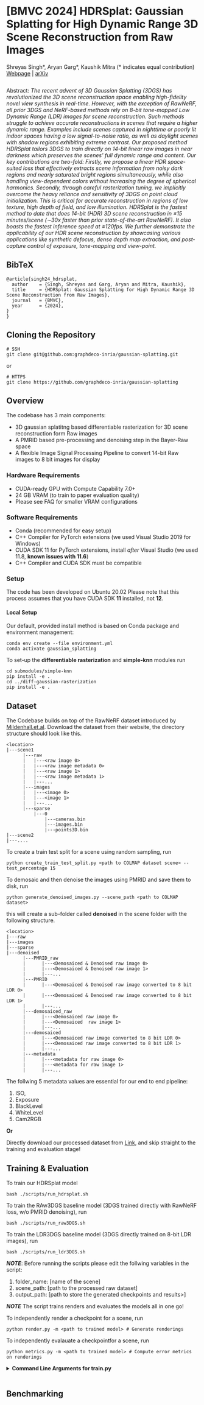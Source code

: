 # [BMVC 2024] HDRSplat: Gaussian Splatting for High Dynamic Range 3D Scene Reconstruction from Raw Images
Shreyas Singh*, Aryan Garg*, Kaushik Mitra (* indicates equal contribution)<br>
[Webpage](https://aryan-garg.github.io/hdrsplat/) | [arXiv](https://arxiv.org/abs/2407.16503)


<img title="" alt="" src="/assets/architecute.jpg">

Abstract: *The recent advent of 3D Gaussian Splatting (3DGS) has revolutionized the 3D scene reconstruction space enabling high-fidelity novel view synthesis in real-time. However, with the exception of RawNeRF, all prior 3DGS and NeRF-based methods rely on 8-bit tone-mapped Low Dynamic Range (LDR) images for scene reconstruction. Such methods struggle to achieve accurate reconstructions in scenes that require a higher dynamic range. Examples include scenes captured in nighttime or poorly lit indoor spaces having a low signal-to-noise ratio, as well as daylight scenes with shadow regions exhibiting extreme contrast. Our proposed method HDRSplat tailors 3DGS to train directly on 14-bit linear raw images in near darkness which preserves the scenes' full dynamic range and content. Our key contributions are two-fold: Firstly, we propose a linear HDR space-suited loss that effectively extracts scene information from noisy dark regions and nearly saturated bright regions simultaneously, while also handling view-dependent colors without increasing the degree of spherical harmonics. Secondly, through careful rasterization tuning, we implicitly overcome the heavy reliance and sensitivity of 3DGS on point cloud initialization. This is critical for accurate reconstruction in regions of low texture, high depth of field, and low illumination. HDRSplat is the fastest method to date that does 14-bit (HDR) 3D scene reconstruction in ≤15 minutes/scene (∼30x faster than prior state-of-the-art RawNeRF). It also boasts the fastest inference speed at ≥120fps. We further demonstrate the applicability of our HDR scene reconstruction by showcasing various applications like synthetic defocus, dense depth map extraction, and post-capture control of exposure, tone-mapping and view-point.*


<section class="section" id="BibTeX">
  <div class="container is-max-desktop content">
    <h2 class="title">BibTeX</h2>
    <pre><code>@article{singh24_hdrsplat,
  author    = {Singh, Shreyas and Garg, Aryan and Mitra, Kaushik},
  title     = {HDRSplat: Gaussian Splatting for High Dynamic Range 3D Scene Reconstruction from Raw Images},
  journal   = {BMVC},
  year      = {2024},
}
}</code></pre>
  </div>
</section>




## Cloning the Repository


```shell
# SSH
git clone git@github.com:graphdeco-inria/gaussian-splatting.git
```
or
```shell
# HTTPS
git clone https://github.com/graphdeco-inria/gaussian-splatting
```

## Overview

The codebase has 3 main components:
- 3D gaussian splatitng based differentiable rasterization for 3D scene reconstruction form Raw images
- A PMRID based pre-processing and denoising step in the Bayer-Raw space
- A flexible Image Signal Processing Pipeline to convert 14-bit Raw images to 8 bit images for display



### Hardware Requirements

- CUDA-ready GPU with Compute Capability 7.0+
- 24 GB VRAM (to train to paper evaluation quality)
- Please see FAQ for smaller VRAM configurations

### Software Requirements
- Conda (recommended for easy setup)
- C++ Compiler for PyTorch extensions (we used Visual Studio 2019 for Windows)
- CUDA SDK 11 for PyTorch extensions, install *after* Visual Studio (we used 11.8, **known issues with 11.6**)
- C++ Compiler and CUDA SDK must be compatible

### Setup
The code has been developed on Ubuntu 20.02
Please note that this process assumes that you have CUDA SDK **11** installed, not **12**.

#### Local Setup

Our default, provided install method is based on Conda package and environment management:
```shell
conda env create --file environment.yml
conda activate gaussian_splatting
```

To set-up the **differentiable rasterization** and **simple-knn** modules run
```shell
cd submodules/simple-knn
pip install -e .
cd ../diff-gaussian-rasterization
pip install -e .
```
## Dataset

The Codebase builds on top of the RawNeRF dataset introduced by [Mildenhall.et.al](https://bmild.github.io/rawnerf/). Download the dataset from their website, the directory structure should look like this.
```
<location>
|---scene1
      |---raw
      |   |---<raw image 0>
      |   |---<raw image metadata 0>
      |   |---<raw image 1>
      |   |---<raw image metadata 1>
      |   |---...
      |---images
      |   |---<image 0>
      |   |---<image 1>
      |   |---...
      |---sparse
          |---0
              |---cameras.bin
              |---images.bin
              |---points3D.bin
|---scene2
|---....
```
To create a train test split for a scene using random sampling, run
```shell
python create_train_test_split.py <path to COLMAP dataset scene> --test_percentage 15
```
To demosaic and then denoise the images using PMRID and save them to disk, run
```shell
python generate_denoised_images.py --scene_path <path to COLMAP dataset>
```
this will create a sub-folder called **denoised** in the scene folder with the following structure. 
```
<location>
|---raw
|---images
|---sparse
|---denoised
      |---PMRID_raw
      |      |---<Demosaiced & Denoised raw image 0>
      |      |---<Demosaiced & Denoised raw image 1>
      |      |---...
      |---PMRID
      |      |---<Demosaiced & Denoised raw image converted to 8 bit LDR 0>
      |      |---<Demosaiced & Denoised raw image converted to 8 bit LDR 1>
      |      |---...
      |---demosaiced_raw
      |      |---<Demosaiced raw image 0>
      |      |---<Demosaiced  raw image 1>
      |      |---...
      |---demosaiced
      |      |---<Demosaiced raw image converted to 8 bit LDR 0>
      |      |---<Demosaiced raw image converted to 8 bit LDR 1>
      |      |---...
      |---metadata
      |      |---<metadata for raw image 0>
      |      |---<metadata for raw image 1>
      |      |---...
```
      
The follwing 5 metadata values are essential for our end to end pipeline:
1. ISO, 
2. Exposure
3. BlackLevel
4. WhiteLevel
5. Cam2RGB

**Or**

Directly download our processed dataset from [Link](DummyLink), and skip straight to the training and evaluation stage!

## Training & Evaluation

To train our HDRSplat model
```shell
bash ./scripts/run_hdrsplat.sh
```
To train the RAw3DGS baseline model (3DGS trained directly with RawNeRF loss, w/o PMRID denoising), run
```shell
bash ./scripts/run_raw3DGS.sh
```
To train the LDR3DGS baseline model (3DGS directly trained on 8-bit LDR images), run
```shell
bash ./scripts/run_ldr3DGS.sh
```
**_NOTE_**: Before running the scripts please edit the follwing variables in the script:
1. folder_name: [name of the scene]
2. scene_path: [path to the processed raw dataset]
3. output_path: [path to store the generated checkpoints and results>]

**_NOTE_** The script trains renders and evaluates the models all in one go!

To independently render a checkpoint for a scene, run 
```shell
python render.py -m <path to trained model> # Generate renderings
```
To independently evalauate a checkpointfor a scene, run
```shell
python metrics.py -m <path to trained model> # Compute error metrics on renderings
```


<details>
<summary><span style="font-weight: bold;">Command Line Arguments for train.py</span></summary>

  #### --source_path / -s
  Path to the source directory containing a COLMAP or Synthetic NeRF data set.
  #### --model_path / -m 
  Path where the trained model should be stored (```output/<random>``` by default).
  #### --images / -i
  Alternative subdirectory for COLMAP images (```images``` by default).
  #### --eval
  Add this flag to use a MipNeRF360-style training/test split for evaluation.
  #### --resolution / -r
  Specifies resolution of the loaded images before training. If provided ```1, 2, 4``` or ```8```, uses original, 1/2, 1/4 or 1/8 resolution, respectively. For all other values, rescales the width to the given number while maintaining image aspect. **If not set and input image width exceeds 1.6K pixels, inputs are automatically rescaled to this target.**
  #### --data_device
  Specifies where to put the source image data, ```cuda``` by default, recommended to use ```cpu``` if training on large/high-resolution dataset, will reduce VRAM consumption, but slightly slow down training. Thanks to [HrsPythonix](https://github.com/HrsPythonix).
  #### --white_background / -w
  Add this flag to use white background instead of black (default), e.g., for evaluation of NeRF Synthetic dataset.
  #### --sh_degree
  Order of spherical harmonics to be used (no larger than 3). ```3``` by default.
  #### --convert_SHs_python
  Flag to make pipeline compute forward and backward of SHs with PyTorch instead of ours.
  #### --convert_cov3D_python
  Flag to make pipeline compute forward and backward of the 3D covariance with PyTorch instead of ours.
  #### --debug
  Enables debug mode if you experience erros. If the rasterizer fails, a ```dump``` file is created that you may forward to us in an issue so we can take a look.
  #### --debug_from
  Debugging is **slow**. You may specify an iteration (starting from 0) after which the above debugging becomes active.
  #### --iterations
  Number of total iterations to train for, ```30_000``` by default.
  #### --ip
  IP to start GUI server on, ```127.0.0.1``` by default.
  #### --port 
  Port to use for GUI server, ```6009``` by default.
  #### --test_iterations
  Space-separated iterations at which the training script computes L1 and PSNR over test set, ```7000 30000``` by default.
  #### --save_iterations
  Space-separated iterations at which the training script saves the Gaussian model, ```7000 30000 <iterations>``` by default.
  #### --checkpoint_iterations
  Space-separated iterations at which to store a checkpoint for continuing later, saved in the model directory.
  #### --start_checkpoint
  Path to a saved checkpoint to continue training from.
  #### --quiet 
  Flag to omit any text written to standard out pipe. 
  #### --feature_lr
  Spherical harmonics features learning rate, ```0.0025``` by default.
  #### --opacity_lr
  Opacity learning rate, ```0.05``` by default.
  #### --scaling_lr
  Scaling learning rate, ```0.005``` by default.
  #### --rotation_lr
  Rotation learning rate, ```0.001``` by default.
  #### --position_lr_max_steps
  Number of steps (from 0) where position learning rate goes from ```initial``` to ```final```. ```30_000``` by default.
  #### --position_lr_init
  Initial 3D position learning rate, ```0.00016``` by default.
  #### --position_lr_final
  Final 3D position learning rate, ```0.0000016``` by default.
  #### --position_lr_delay_mult
  Position learning rate multiplier (cf. Plenoxels), ```0.01``` by default. 
  #### --densify_from_iter
  Iteration where densification starts, ```500``` by default. 
  #### --densify_until_iter
  Iteration where densification stops, ```15_000``` by default.
  #### --densify_grad_threshold
  Limit that decides if points should be densified based on 2D position gradient, ```0.0002``` by default.
  #### --densification_interval
  How frequently to densify, ```100``` (every 100 iterations) by default.
  #### --opacity_reset_interval
  How frequently to reset opacity, ```3_000``` by default. 
  #### --lambda_dssim
  Influence of SSIM on total loss from 0 to 1, ```0.2``` by default. 
  #### --percent_dense
  Percentage of scene extent (0--1) a point must exceed to be forcibly densified, ```0.01``` by default.

</details>
<br>

## Benchmarking 


